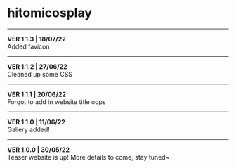 # hitomicosplay
_____
**VER 1.1.3 | 18/07/22**  
Added favicon
_____
**VER 1.1.2 | 27/06/22**  
Cleaned up some CSS
_____
**VER 1.1.1 | 20/06/22**  
Forgot to add in website title oops
_____
**VER 1.1.0 | 11/06/22**  
Gallery added!
_____
**VER 1.0.0 | 30/05/22**  
Teaser website is up! More details to come, stay tuned~
